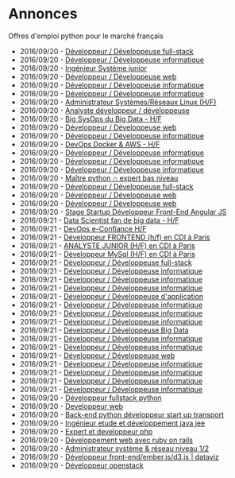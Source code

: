 # Annonces

Offres d'emploi python pour le marché français

* 2016/09/20 - [Développeur / Développeuse full-stack](http://www.pyjobs.fr/jobs/details/3496/developpeur-developpeuse-full-stack "Développeur / Développeuse full-stack")
* 2016/09/20 - [Développeur / Développeuse informatique](http://www.pyjobs.fr/jobs/details/3497/developpeur-developpeuse-informatique "Développeur / Développeuse informatique")
* 2016/09/20 - [Ingénieur Système junior](http://www.pyjobs.fr/jobs/details/3481/ingenieur-systeme-junior "Ingénieur Système junior")
* 2016/09/20 - [Développeur / Développeuse web](http://www.pyjobs.fr/jobs/details/3501/developpeur-developpeuse-web "Développeur / Développeuse web")
* 2016/09/20 - [Développeur / Développeuse informatique](http://www.pyjobs.fr/jobs/details/3500/developpeur-developpeuse-informatique "Développeur / Développeuse informatique")
* 2016/09/20 - [Développeur / Développeuse informatique](http://www.pyjobs.fr/jobs/details/3498/developpeur-developpeuse-informatique "Développeur / Développeuse informatique")
* 2016/09/20 - [Administrateur Systèmes/Réseaux Linux (H/F)](http://www.pyjobs.fr/jobs/details/3492/administrateur-systemes-reseaux-linux-h-f "Administrateur Systèmes/Réseaux Linux (H/F)")
* 2016/09/20 - [Analyste développeur / développeuse](http://www.pyjobs.fr/jobs/details/3474/analyste-developpeur-developpeuse "Analyste développeur / développeuse")
* 2016/09/20 - [Big SysOps du Big Data - H/F](http://www.pyjobs.fr/jobs/details/3483/big-sysops-du-big-data-h-f "Big SysOps du Big Data - H/F")
* 2016/09/20 - [Développeur / Développeuse web](http://www.pyjobs.fr/jobs/details/3475/developpeur-developpeuse-web "Développeur / Développeuse web")
* 2016/09/20 - [Développeur / Développeuse informatique](http://www.pyjobs.fr/jobs/details/3487/developpeur-developpeuse-informatique "Développeur / Développeuse informatique")
* 2016/09/20 - [DevOps Docker & AWS - H/F](http://www.pyjobs.fr/jobs/details/3482/devops-docker-aws-h-f "DevOps Docker & AWS - H/F")
* 2016/09/20 - [Développeur / Développeuse informatique](http://www.pyjobs.fr/jobs/details/3485/developpeur-developpeuse-informatique "Développeur / Développeuse informatique")
* 2016/09/20 - [Développeur / Développeuse informatique](http://www.pyjobs.fr/jobs/details/3495/developpeur-developpeuse-informatique "Développeur / Développeuse informatique")
* 2016/09/20 - [Développeur / Développeuse informatique](http://www.pyjobs.fr/jobs/details/3499/developpeur-developpeuse-informatique "Développeur / Développeuse informatique")
* 2016/09/20 - [Maître python ∩ expert bas niveau](http://www.pyjobs.fr/jobs/details/3494/maitre-python-expert-bas-niveau "Maître python ∩ expert bas niveau")
* 2016/09/20 - [Développeur / Développeuse full-stack](http://www.pyjobs.fr/jobs/details/3491/developpeur-developpeuse-full-stack "Développeur / Développeuse full-stack")
* 2016/09/20 - [Développeur / Développeuse web](http://www.pyjobs.fr/jobs/details/3484/developpeur-developpeuse-web "Développeur / Développeuse web")
* 2016/09/20 - [Développeur / Développeuse web](http://www.pyjobs.fr/jobs/details/3473/developpeur-developpeuse-web "Développeur / Développeuse web")
* 2016/09/20 - [Stage Startup Développeur Front-End Angular JS](http://www.pyjobs.fr/jobs/details/3486/stage-startup-developpeur-front-end-angular-js "Stage Startup Développeur Front-End Angular JS")
* 2016/09/21 - [Data Scientist fan de big data - H/F](http://www.pyjobs.fr/jobs/details/3036/data-scientist-fan-de-big-data-h-f "Data Scientist fan de big data - H/F")
* 2016/09/21 - [DevOps e-Confiance H/F](http://www.pyjobs.fr/jobs/details/3030/devops-e-confiance-h-f "DevOps e-Confiance H/F")
* 2016/09/21 - [Développeur FRONTEND (h/f) en CDI à Paris](http://www.pyjobs.fr/jobs/details/3037/developpeur-frontend-h-f-en-cdi-a-paris "Développeur FRONTEND (h/f) en CDI à Paris")
* 2016/09/21 - [ANALYSTE JUNIOR (H/F) en CDI à Paris](http://www.pyjobs.fr/jobs/details/3031/analyste-junior-h-f-en-cdi-a-paris "ANALYSTE JUNIOR (H/F) en CDI à Paris")
* 2016/09/21 - [Développeur MySql (H/F) en CDI à Paris](http://www.pyjobs.fr/jobs/details/3032/developpeur-mysql-h-f-en-cdi-a-paris "Développeur MySql (H/F) en CDI à Paris")
* 2016/09/21 - [Développeur / Développeuse full-stack](http://www.pyjobs.fr/jobs/details/3039/developpeur-developpeuse-full-stack "Développeur / Développeuse full-stack")
* 2016/09/21 - [Développeur / Développeuse informatique](http://www.pyjobs.fr/jobs/details/3023/developpeur-developpeuse-informatique "Développeur / Développeuse informatique")
* 2016/09/21 - [Développeur / Développeuse informatique](http://www.pyjobs.fr/jobs/details/3022/developpeur-developpeuse-informatique "Développeur / Développeuse informatique")
* 2016/09/21 - [Développeur / Développeuse informatique](http://www.pyjobs.fr/jobs/details/3033/developpeur-developpeuse-informatique "Développeur / Développeuse informatique")
* 2016/09/21 - [Développeur / Développeuse d'application](http://www.pyjobs.fr/jobs/details/3034/developpeur-developpeuse-dapplication "Développeur / Développeuse d'application")
* 2016/09/21 - [Développeur / Développeuse informatique](http://www.pyjobs.fr/jobs/details/3024/developpeur-developpeuse-informatique "Développeur / Développeuse informatique")
* 2016/09/21 - [Développeur / Développeuse informatique](http://www.pyjobs.fr/jobs/details/3040/developpeur-developpeuse-informatique "Développeur / Développeuse informatique")
* 2016/09/21 - [Développeur / Développeuse informatique](http://www.pyjobs.fr/jobs/details/3026/developpeur-developpeuse-informatique "Développeur / Développeuse informatique")
* 2016/09/21 - [Développeur / Développeuse Big Data](http://www.pyjobs.fr/jobs/details/3025/developpeur-developpeuse-big-data "Développeur / Développeuse Big Data")
* 2016/09/21 - [Développeur / Développeuse informatique](http://www.pyjobs.fr/jobs/details/3035/developpeur-developpeuse-informatique "Développeur / Développeuse informatique")
* 2016/09/21 - [Développeur / Développeuse informatique](http://www.pyjobs.fr/jobs/details/3038/developpeur-developpeuse-informatique "Développeur / Développeuse informatique")
* 2016/09/21 - [Développeur / Développeuse web](http://www.pyjobs.fr/jobs/details/3041/developpeur-developpeuse-web "Développeur / Développeuse web")
* 2016/09/21 - [Développeur / Développeuse informatique](http://www.pyjobs.fr/jobs/details/3029/developpeur-developpeuse-informatique "Développeur / Développeuse informatique")
* 2016/09/21 - [Développeur / Développeuse informatique](http://www.pyjobs.fr/jobs/details/3027/developpeur-developpeuse-informatique "Développeur / Développeuse informatique")
* 2016/09/21 - [Développeur / Développeuse informatique](http://www.pyjobs.fr/jobs/details/3021/developpeur-developpeuse-informatique "Développeur / Développeuse informatique")
* 2016/09/21 - [Développeur / Développeuse informatique](http://www.pyjobs.fr/jobs/details/3028/developpeur-developpeuse-informatique "Développeur / Développeuse informatique")
* 2016/09/20 - [Développeur fullstack python](http://www.pyjobs.fr/jobs/details/2342/developpeur-fullstack-python "Développeur fullstack python")
* 2016/09/20 - [Developpeur web](http://www.pyjobs.fr/jobs/details/2348/developpeur-web "Developpeur web")
* 2016/09/20 - [Back-end python développeur start up transport](http://www.pyjobs.fr/jobs/details/2352/back-end-python-developpeur-start-up-transport "Back-end python développeur start up transport")
* 2016/09/20 - [Ingénieur etude et développement java jee](http://www.pyjobs.fr/jobs/details/2358/ingenieur-etude-et-developpement-java-jee "Ingénieur etude et développement java jee")
* 2016/09/20 - [Expert et developpeur php](http://www.pyjobs.fr/jobs/details/2365/expert-et-developpeur-php "Expert et developpeur php")
* 2016/09/20 - [Développement web avec ruby on rails](http://www.pyjobs.fr/jobs/details/2371/developpement-web-avec-ruby-on-rails "Développement web avec ruby on rails")
* 2016/09/20 - [Administrateur système & réseau niveau 1/2](http://www.pyjobs.fr/jobs/details/2376/administrateur-systeme-reseau-niveau-1-2 "Administrateur système & réseau niveau 1/2")
* 2016/09/20 - [Développeur front-end/ember.js/d3.js | dataviz](http://www.pyjobs.fr/jobs/details/2383/developpeur-front-end-ember-js-d3-js-dataviz "Développeur front-end/ember.js/d3.js | dataviz")
* 2016/09/20 - [Développeur openstack](http://www.pyjobs.fr/jobs/details/2388/developpeur-openstack "Développeur openstack")


